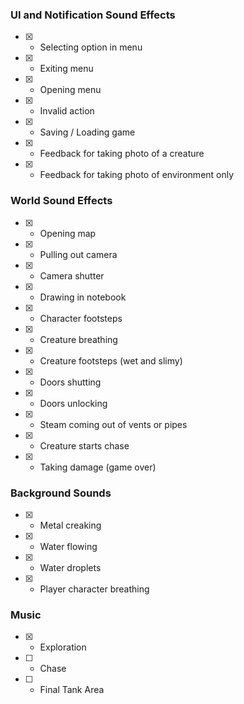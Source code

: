 ### UI and Notification Sound Effects

- [x] - Selecting option in menu
- [x] - Exiting menu
- [x] - Opening menu
- [x] - Invalid action
- [x] - Saving / Loading game
- [x] - Feedback for taking photo of a creature
- [x] - Feedback for taking photo of environment only

### World Sound Effects

- [x] - Opening map
- [x] - Pulling out camera
- [x] - Camera shutter
- [x] - Drawing in notebook
- [x] - Character footsteps
- [x] - Creature breathing
- [x] - Creature footsteps (wet and slimy)
- [x] - Doors shutting
- [x] - Doors unlocking
- [x] - Steam coming out of vents or pipes
- [x] - Creature starts chase
- [x] - Taking damage (game over)

### Background Sounds

- [x] - Metal creaking
- [x] - Water flowing
- [x] - Water droplets
- [x] - Player character breathing

### Music

- [x] - Exploration
- [ ] - Chase
- [ ] - Final Tank Area

